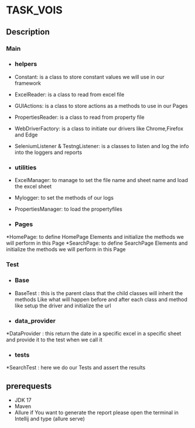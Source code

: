 # TASK_VOIS


## Description 
### Main
* ### helpers 
 * Constant: is a class to store constant values we will use in our framework
 * ExcelReader: is a class to read from excel file 
 * GUIActions: is a class to store actions as a methods to use in our Pages
 * PropertiesReader: is a class to read from property file 
 * WebDriverFactory: is a class to initiate our drivers like Chrome,Firefox and Edge
 * SeleniumListener & TestngListener: is a classes to listen and log the info into the loggers and reports
 
* ### utilities 
 * ExcelManager: to manage to set the file name and sheet name and load the excel sheet
 * Mylogger: to set the methods of our logs 
 * PropertiesManager: to load the propertyfiles

* ### Pages
 *HomePage: to define HomePage Elements and initialize the methods we will perform in this Page
 *SearchPage: to define SearchPage Elements and initialize the methods we will perform in this Page
 
 
### Test 
* ### Base
 * BaseTest : this is the parent class that the child classes will inherit the methods Like what will happen before and after each class and method like setup the driver and   initialize the url
* ### data_provider
 *DataProvider : this return the date in a specific excel in a specific sheet and provide it to the test when we call it
* ### tests
 *SearchTest : here we do our Tests and assert the results
 

## prerequests
* JDK 17
* Maven
* Allure if You want to generate the report please open the terminal in Intellij and type (allure serve)
